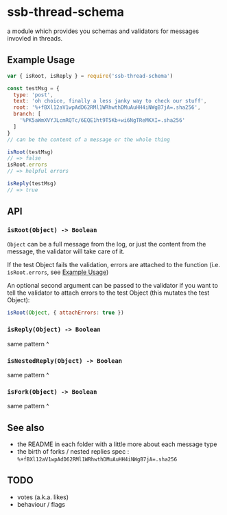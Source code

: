 # ssb-thread-schema

a module which provides you schemas and validators for messages invovled in threads.

## Example Usage

```js
var { isRoot, isReply } = require('ssb-thread-schema')

const testMsg = {
  type: 'post',
  text: 'oh choice, finally a less janky way to check our stuff',
  root: '%+fBXl12aV1wpAdD62RMl1WRhwthDMuAuHH4iNWgB7jA=.sha256',
  branch: [
    '%PK5aWmXVYJLcmRQTc/6EQE1ht9T5Kb+wi6NgTReMKXI=.sha256'
  ]
}
// can be the content of a message or the whole thing

isRoot(testMsg)
// => false
isRoot.errors
// => helpful errors

isReply(testMsg)
// => true
```

## API

### `isRoot(Object) -> Boolean`

`Object` can be a full message from the log, or just the content from the message, the validator will take care of it.

If the test Object fails the validation, errors are attached to the function (i.e. `isRoot.errors`, see [Example Usage](#example-usage))

An optional second argument can be passed to the validator if you want to tell the validator to attach errors to the test Object (this mutates the test Object):

```js
isRoot(Object, { attachErrors: true })
```

### `isReply(Object) -> Boolean`
same pattern ^

### `isNestedReply(Object) -> Boolean`
same pattern ^

### `isFork(Object) -> Boolean`
same pattern ^



## See also

- the README in each folder with a little more about each message type
- the birth of forks / nested replies spec : `%+fBXl12aV1wpAdD62RMl1WRhwthDMuAuHH4iNWgB7jA=.sha256`

## TODO

- votes (a.k.a. likes)
- behaviour / flags

